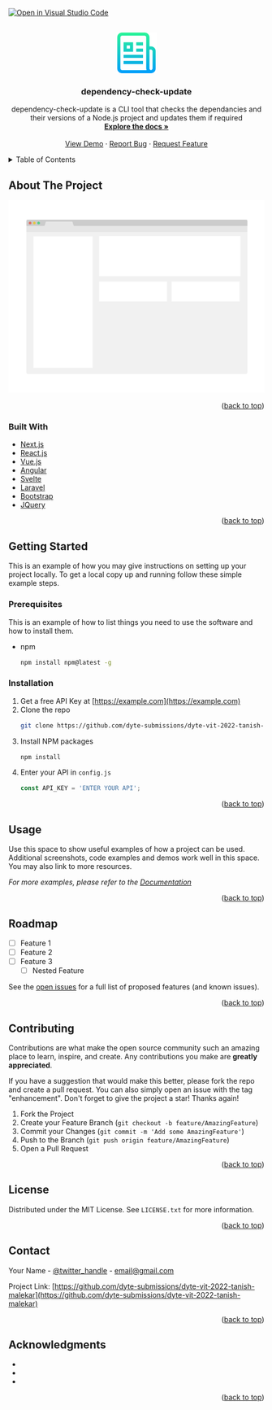 [![Open in Visual Studio Code](https://classroom.github.com/assets/open-in-vscode-c66648af7eb3fe8bc4f294546bfd86ef473780cde1dea487d3c4ff354943c9ae.svg)](https://classroom.github.com/online_ide?assignment_repo_id=7942987&assignment_repo_type=AssignmentRepo)
<div id="top"></div>
<!--
*** Thanks for checking out the Best-README-Template. If you have a suggestion
*** that would make this better, please fork the repo and create a pull request
*** or simply open an issue with the tag "enhancement".
*** Don't forget to give the project a star!
*** Thanks again! Now go create something AMAZING! :D
-->



<!-- PROJECT SHIELDS -->
<!--
*** I'm using markdown "reference style" links for readability.
*** Reference links are enclosed in brackets [ ] instead of parentheses ( ).
*** See the bottom of this document for the declaration of the reference variables
*** for contributors-url, forks-url, etc. This is an optional, concise syntax you may use.
*** https://www.markdownguide.org/basic-syntax/#reference-style-links
-->




<!-- PROJECT LOGO -->
<br />
<div align="center">
  <a href="https://github.com/dyte-submissions/dyte-vit-2022-tanish-malekar">
    <img src="images/logo.png" alt="Logo" width="80" height="80">
  </a>

<h3 align="center">dependency-check-update</h3>

  <p align="center">
    dependency-check-update is a CLI tool that checks the dependancies and their versions of a Node.js project and updates them if required
    <br />
    <a href="https://github.com/dyte-submissions/dyte-vit-2022-tanish-malekar"><strong>Explore the docs »</strong></a>
    <br />
    <br />
    <a href="https://github.com/dyte-submissions/dyte-vit-2022-tanish-malekar">View Demo</a>
    ·
    <a href="https://github.com/dyte-submissions/dyte-vit-2022-tanish-malekar/issues">Report Bug</a>
    ·
    <a href="https://github.com/dyte-submissions/dyte-vit-2022-tanish-malekar/issues">Request Feature</a>
  </p>
</div>



<!-- TABLE OF CONTENTS -->
<details>
  <summary>Table of Contents</summary>
  <ol>
    <li>
      <a href="#about-the-project">About The Project</a>
      <ul>
        <li><a href="#built-with">Built With</a></li>
      </ul>
    </li>
    <li>
      <a href="#getting-started">Getting Started</a>
      <ul>
        <li><a href="#prerequisites">Prerequisites</a></li>
        <li><a href="#installation">Installation</a></li>
      </ul>
    </li>
    <li><a href="#usage">Usage</a></li>
    <li><a href="#roadmap">Roadmap</a></li>
    <li><a href="#contributing">Contributing</a></li>
    <li><a href="#license">License</a></li>
    <li><a href="#contact">Contact</a></li>
    <li><a href="#acknowledgments">Acknowledgments</a></li>
  </ol>
</details>



<!-- ABOUT THE PROJECT -->
## About The Project

[![Product Name Screen Shot][product-screenshot]](https://example.com)


<p align="right">(<a href="#top">back to top</a>)</p>



### Built With

* [Next.js](https://nextjs.org/)
* [React.js](https://reactjs.org/)
* [Vue.js](https://vuejs.org/)
* [Angular](https://angular.io/)
* [Svelte](https://svelte.dev/)
* [Laravel](https://laravel.com)
* [Bootstrap](https://getbootstrap.com)
* [JQuery](https://jquery.com)

<p align="right">(<a href="#top">back to top</a>)</p>



<!-- GETTING STARTED -->
## Getting Started

This is an example of how you may give instructions on setting up your project locally.
To get a local copy up and running follow these simple example steps.

### Prerequisites

This is an example of how to list things you need to use the software and how to install them.
* npm
  ```sh
  npm install npm@latest -g
  ```

### Installation

1. Get a free API Key at [https://example.com](https://example.com)
2. Clone the repo
   ```sh
   git clone https://github.com/dyte-submissions/dyte-vit-2022-tanish-malekar.git
   ```
3. Install NPM packages
   ```sh
   npm install
   ```
4. Enter your API in `config.js`
   ```js
   const API_KEY = 'ENTER YOUR API';
   ```

<p align="right">(<a href="#top">back to top</a>)</p>



<!-- USAGE EXAMPLES -->
## Usage

Use this space to show useful examples of how a project can be used. Additional screenshots, code examples and demos work well in this space. You may also link to more resources.

_For more examples, please refer to the [Documentation](https://example.com)_

<p align="right">(<a href="#top">back to top</a>)</p>



<!-- ROADMAP -->
## Roadmap

- [ ] Feature 1
- [ ] Feature 2
- [ ] Feature 3
    - [ ] Nested Feature

See the [open issues](https://github.com/dyte-submissions/dyte-vit-2022-tanish-malekar/issues) for a full list of proposed features (and known issues).

<p align="right">(<a href="#top">back to top</a>)</p>



<!-- CONTRIBUTING -->
## Contributing

Contributions are what make the open source community such an amazing place to learn, inspire, and create. Any contributions you make are **greatly appreciated**.

If you have a suggestion that would make this better, please fork the repo and create a pull request. You can also simply open an issue with the tag "enhancement".
Don't forget to give the project a star! Thanks again!

1. Fork the Project
2. Create your Feature Branch (`git checkout -b feature/AmazingFeature`)
3. Commit your Changes (`git commit -m 'Add some AmazingFeature'`)
4. Push to the Branch (`git push origin feature/AmazingFeature`)
5. Open a Pull Request

<p align="right">(<a href="#top">back to top</a>)</p>



<!-- LICENSE -->
## License

Distributed under the MIT License. See `LICENSE.txt` for more information.

<p align="right">(<a href="#top">back to top</a>)</p>



<!-- CONTACT -->
## Contact

Your Name - [@twitter_handle](https://twitter.com/twitter_handle) - email@gmail.com

Project Link: [https://github.com/dyte-submissions/dyte-vit-2022-tanish-malekar](https://github.com/dyte-submissions/dyte-vit-2022-tanish-malekar)

<p align="right">(<a href="#top">back to top</a>)</p>



<!-- ACKNOWLEDGMENTS -->
## Acknowledgments

* []()
* []()
* []()

<p align="right">(<a href="#top">back to top</a>)</p>



<!-- MARKDOWN LINKS & IMAGES -->
<!-- https://www.markdownguide.org/basic-syntax/#reference-style-links -->
[contributors-shield]: https://img.shields.io/github/contributors/dyte-submissions/dyte-vit-2022-tanish-malekar.svg?style=for-the-badge
[contributors-url]: https://github.com/dyte-submissions/dyte-vit-2022-tanish-malekar/graphs/contributors
[forks-shield]: https://img.shields.io/github/forks/dyte-submissions/dyte-vit-2022-tanish-malekar.svg?style=for-the-badge
[forks-url]: https://github.com/dyte-submissions/dyte-vit-2022-tanish-malekar/network/members
[stars-shield]: https://img.shields.io/github/stars/dyte-submissions/dyte-vit-2022-tanish-malekar.svg?style=for-the-badge
[stars-url]: https://github.com/dyte-submissions/dyte-vit-2022-tanish-malekar/stargazers
[issues-shield]: https://img.shields.io/github/issues/dyte-submissions/dyte-vit-2022-tanish-malekar.svg?style=for-the-badge
[issues-url]: https://github.com/dyte-submissions/dyte-vit-2022-tanish-malekar/issues
[license-shield]: https://img.shields.io/github/license/dyte-submissions/dyte-vit-2022-tanish-malekar.svg?style=for-the-badge
[license-url]: https://github.com/dyte-submissions/dyte-vit-2022-tanish-malekar/blob/master/LICENSE.txt
[linkedin-shield]: https://img.shields.io/badge/-LinkedIn-black.svg?style=for-the-badge&logo=linkedin&colorB=555
[linkedin-url]: https://linkedin.com/in/tanish-malekar
[product-screenshot]: images/screenshot.png
